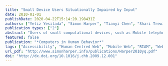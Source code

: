 ```yaml
---
title: "Small Device Users Situationally Impaired by Input"
date: 2010-01-01
publishDate: 2020-04-22T15:14:20.198431Z
authors: ["Yeliz Yesilada", "Simon Harper", "Tianyi Chen", "Shari Trewin"]
publication_types: ["2"]
abstract: "Users of small computational devices, such as Mobile telephones or Personal Digital Assistants, are situ- ationally impaired by both the device and the context of the device's use. This paper describes empirical work which makes the link between the behaviour of motor impaired desktop users and non-impaired users of small-devices. This is important because it may, therefore, be possible to leverage existing solu- tions for motor-impaired users into the small-device domain. We find that there is significant overlap in the extent of the problems encountered, but not the magnitude. Eight of the 11 existing errors made by motor-impaired users were also present in our small-device study in which two additional error types, key ambiguity and landing errors, were also observed. In addition, small-device rates for common error types were higher than those of desktop users with no impairment, but lower than those of desktop users with motor impairments. We suggest that this difference is because all users were seated to maintain constancy between studies and assert that this magnitude difference will equalise once the small-device is used in a mobile context."
featured: false
publication: "*Computers in Human Behavior*"
tags: ["Accessibility", "Human Centred Web", "Mobile Web", "RIAM", "Web Accessibility"]
url_pdf: "http://www.simonharper.info/publications/Harper2010yq.pdf"
doi: "http://dx.doi.org/10.1016/j.chb.2009.12.001"
---
```


